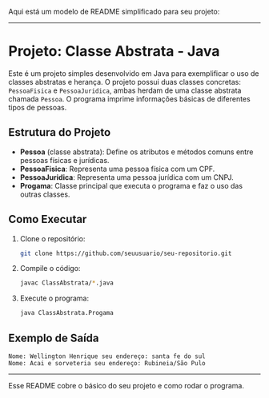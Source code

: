 Aqui está um modelo de README simplificado para seu projeto:

---

# Projeto: Classe Abstrata - Java

Este é um projeto simples desenvolvido em Java para exemplificar o uso de classes abstratas e herança. O projeto possui duas classes concretas: `PessoaFisica` e `PessoaJuridica`, ambas herdam de uma classe abstrata chamada `Pessoa`. O programa imprime informações básicas de diferentes tipos de pessoas.

## Estrutura do Projeto

- **Pessoa** (classe abstrata): Define os atributos e métodos comuns entre pessoas físicas e jurídicas.
- **PessoaFisica**: Representa uma pessoa física com um CPF.
- **PessoaJuridica**: Representa uma pessoa jurídica com um CNPJ.
- **Progama**: Classe principal que executa o programa e faz o uso das outras classes.

## Como Executar

1. Clone o repositório:
   ```bash
   git clone https://github.com/seuusuario/seu-repositorio.git
   ```

2. Compile o código:
   ```bash
   javac ClassAbstrata/*.java
   ```

3. Execute o programa:
   ```bash
   java ClassAbstrata.Progama
   ```

## Exemplo de Saída

```plaintext
Nome: Wellington Henrique seu endereço: santa fe do sul
Nome: Acai e sorveteria seu endereço: Rubineia/São Pulo
```

---

Esse README cobre o básico do seu projeto e como rodar o programa.
